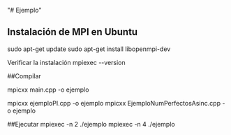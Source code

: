 "# Ejemplo" 
## Instalación de MPI en Ubuntu

sudo apt-get update 
sudo apt-get install libopenmpi-dev

Verificar la instalación
mpiexec --version

##Compilar 

mpicxx main.cpp -o ejemplo 

mpicxx ejemploPI.cpp -o ejemplo 
mpicxx EjemploNumPerfectosAsinc.cpp -o ejemplo


##Ejecutar
mpiexec -n 2 ./ejemplo
mpiexec -n 4 ./ejemplo
